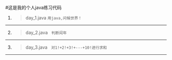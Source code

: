 #这是我的个人java练习代码
1. > day_1.java
   > `用java,问候世界！`
  ------
2. > day_2.java
   `判断闰年`
 ---
3. > day_3.java
   `对1!+2!+3!+---+10!进行求和`
 ---
